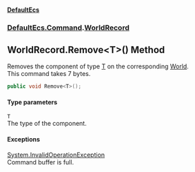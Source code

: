 #### [DefaultEcs](DefaultEcs.md 'DefaultEcs')
### [DefaultEcs.Command](DefaultEcs.md#DefaultEcs_Command 'DefaultEcs.Command').[WorldRecord](WorldRecord.md 'DefaultEcs.Command.WorldRecord')
## WorldRecord.Remove&lt;T&gt;() Method
Removes the component of type [T](WorldRecord_Remove_T_().md#DefaultEcs_Command_WorldRecord_Remove_T_()_T 'DefaultEcs.Command.WorldRecord.Remove&lt;T&gt;().T') on the corresponding [World](World.md 'DefaultEcs.World').  
This command takes 7 bytes.  
```csharp
public void Remove<T>();
```
#### Type parameters
<a name='DefaultEcs_Command_WorldRecord_Remove_T_()_T'></a>
`T`  
The type of the component.
  
#### Exceptions
[System.InvalidOperationException](https://docs.microsoft.com/en-us/dotnet/api/System.InvalidOperationException 'System.InvalidOperationException')  
Command buffer is full.
